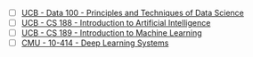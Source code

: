 - [ ] [UCB - Data 100 - Principles and Techniques of Data Science](https://ds100.org/sp22/)
- [ ] [UCB - CS 188 - Introduction to Artificial Intelligence](https://inst.eecs.berkeley.edu/~cs188/sp23/)
- [ ] [UCB - CS 189 - Introduction to Machine Learning](https://people.eecs.berkeley.edu/~jrs/189/)
- [ ] [CMU - 10-414 - Deep Learning Systems](https://dlsyscourse.org/)
